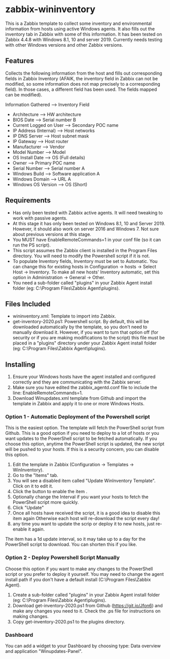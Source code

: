 # zabbix-wininventory

This is a Zabbix template to collect some inventory and environmental information from hosts using active Windows agents. It also fills out the inventory tab in Zabbix with some of this information.
It has been tested on Zabbix 4.4.8 with Windows 8.1, 10 and server 2019. Currently needs testing with other Windows versions and other Zabbix versions.


## Features

Collects the following information from the host and fills out corresponding fields in Zabbix Inventory (AFAIK, the inventory field in Zabbix can not be modified, so some information does not map precisely to a corresponding field). In those cases, a different field has been used. The fields mapped can be modified).

Information Gathered --> Inventory Field

- Architecture --> HW architecture
- BIOS Date --> Serial number B
- Current Logged on User --> Secondary POC name
- IP Address (Internal) --> Host networks
- IP DNS Server --> Host subnet mask
- IP Gateway --> Host router
- Manufacturer --> Vendor
- Model Number --> Model
- OS Install Date --> OS (Full details)
- Owner --> Primary POC name
- Serial Number --> Serial number A
- Windows Build --> Software application A
- Windows Domain --> URL A
- Windows OS Version --> OS (Short)


## Requirements

- Has only been tested with Zabbix active agents. It will need tweaking to work with passive agents.
- At this stage it has only been tested on Windows 8.1, 10 and Server 2019. However, it should also work on server 2016 and Windows 7. Not sure about previous versions at this stage.
- You MUST have EnableRemoteCommands=1 in your conf file (so it can run the PS script).
- This script assumes the Zabbix client is installed in the Program Files directory. You will need to modify the Powershell script if it is not.
- To populate Inventory fields, Inventory must be set to Automatic. You can change this for existing hosts in Configuration → hosts → Select Host → Inventory. To make all new hosts' Inventory automatic, set this option in Administration → General → Other.
- You need a sub-folder called "plugins" in your Zabbix Agent install folder (eg: C:\Program Files\Zabbix Agent\plugins).


## Files Included

- wininventory.xml: Template to import into Zabbix.
- get-inventory-2020.ps1: Powershell script. By default, this will be downloaded automatically by the template, so you don't need to manually download it. However, if you want to turn that option off (for security or if you are making modifications to the script) this file must be placed in a "plugins" directory under your Zabbix Agent install folder (eg: C:\Program Files\Zabbix Agent\plugins).


## Installing

1. Ensure your Windows hosts have the agent installed and configured correctly and they are communicating with the Zabbix server.
2. Make sure you have edited the zabbix_agentd.conf file to include the line: EnableRemoteCommands=1.
3. Download Winupdates.xml template from Github and import the template in Zabbix and apply it to one or more Windows Hosts.

### Option 1 - Automatic Deployment of the Powershell script

This is the easiest option. The template will fetch the PowerShell script from Github. This is a good option if you need to deploy to a lot of hosts or you want updates to the PowerShell script to be fetched automatically. If you choose this option, anytime the PowerShell script is updated, the new script will be pushed to your hosts. If this is a security concern, you can disable this option.

1. Edit the template in Zabbix (Configuration → Templates → WinInventory).
2. Go to the "Items" tab.
3. You will see a disabled item called "Update WinInventory Template". Click on it to edit it.
4. Click the button to enable the item .
5. Optionally change the Interval if you want your hosts to fetch the PowerShell script more quickly.
6. Click "Update"
7. Once all hosts have received the script, it is a good idea to disable this item again Otherwise each host will re-download the script every day!
8. any time you want to update the scrip or deploy it to new hosts, just re-enable it again.

The item has a 1d update interval, so it may take up to a day for the PowerShell script to download. You can shorten this if you like.

### Option 2 - Deploy Powershell Script Manually

Choose this option if you want to make any changes to the PowerShell script or you prefer to deploy it yourself. You may need to change the agent install path if you don't have a default install (C:\Program Files\Zabbix Agent).

1. Create a sub-folder called "plugins" in your Zabbix Agent install folder (eg: C:\Program Files\Zabbix Agent\plugins).
2. Download get-inventory-2020.ps1 from Github (https://git.io/Jfon6) and make any changes you need to it. Check the .ps file for instructions on making changes.
3. Copy get-inventory-2020.ps1 to the plugins directory.



### Dashboard

You can add a widget to your Dashboard by choosing type: Data overview and application "Winupdates-Panel".